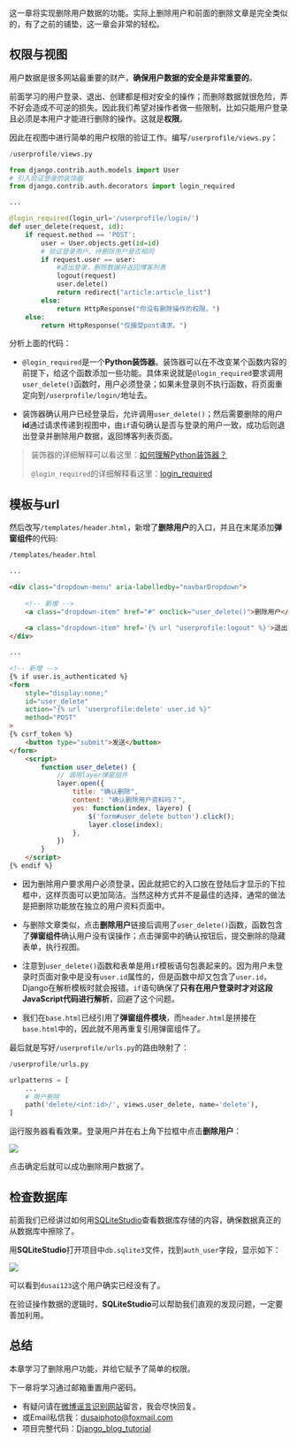 这一章将实现删除用户数据的功能。实际上删除用户和前面的删除文章是完全类似的，有了之前的铺垫，这一章会非常的轻松。

## 权限与视图

用户数据是很多网站最重要的财产，**确保用户数据的安全是非常重要的**。

前面学习的用户登录、退出、创建都是相对安全的操作；而删除数据就很危险，弄不好会造成不可逆的损失。因此我们希望对操作者做一些限制，比如只能用户登录且必须是本用户才能进行删除的操作。这就是**权限**。

因此在视图中进行简单的用户权限的验证工作。编写`/userprofile/views.py`：

```python
/userprofile/views.py

from django.contrib.auth.models import User
# 引入验证登录的装饰器
from django.contrib.auth.decorators import login_required

...

@login_required(login_url='/userprofile/login/')
def user_delete(request, id):
    if request.method == 'POST':
        user = User.objects.get(id=id)
        # 验证登录用户、待删除用户是否相同
        if request.user == user:
            #退出登录，删除数据并返回博客列表
            logout(request)
            user.delete()
            return redirect("article:article_list")
        else:
            return HttpResponse("你没有删除操作的权限。")
    else:
        return HttpResponse("仅接受post请求。")
```

分析上面的代码：

- `@login_required`是一个**Python装饰器**。装饰器可以在不改变某个函数内容的前提下，给这个函数添加一些功能。具体来说就是`@login_required`要求调用`user_delete()`函数时，用户必须登录；如果未登录则不执行函数，将页面重定向到`/userprofile/login/`地址去。

- 装饰器确认用户已经登录后，允许调用`user_delete()`；然后需要删除的用户**id**通过请求传递到视图中，由`if`语句确认是否与登录的用户一致，成功后则退出登录并删除用户数据，返回博客列表页面。

> 装饰器的详细解释可以看这里：[如何理解Python装饰器？](https://www.zhihu.com/question/26930016)
>
> `@login_required`的详细解释看这里：[login_required](https://docs.djangoproject.com/en/2.1/topics/auth/default/#django.contrib.auth.decorators.login_required)

## 模板与url

然后改写`/templates/header.html`，新增了**删除用户**的入口，并且在末尾添加**弹窗组件**的代码:

```html
/templates/header.html

...

<div class="dropdown-menu" aria-labelledby="navbarDropdown">
    
    <!-- 新增 -->
    <a class="dropdown-item" href="#" onclick="user_delete()">删除用户</a>
    
    <a class="dropdown-item" href='{% url "userprofile:logout" %}'>退出登录</a>
</div>

...

<!-- 新增 -->
{% if user.is_authenticated %}
<form 
    style="display:none;" 
    id="user_delete"
    action="{% url 'userprofile:delete' user.id %}" 
    method="POST"
>
{% csrf_token %}
    <button type="submit">发送</button>
</form>
    <script>
        function user_delete() {
            // 调用layer弹窗组件
            layer.open({
                title: "确认删除",
                content: "确认删除用户资料吗？",
                yes: function(index, layero) {
                    $('form#user_delete button').click();
                    layer.close(index);
                },
            })
        }
    </script>
{% endif %}
```

- 因为删除用户要求用户必须登录，因此就把它的入口放在登陆后才显示的下拉框中，这样页面可以更加简洁。当然这种方式并不是最佳的选择，通常的做法是把删除功能放在独立的用户资料页面中。

- 与删除文章类似，点击**删除用户**链接后调用了`user_delete()`函数，函数包含了**弹窗组件**确认用户没有误操作；点击弹窗中的确认按钮后，提交删除的隐藏表单，执行视图。

- 注意到`user_delete()`函数和表单是用`if`模板语句包裹起来的。因为用户未登录时页面对象中是没有`user.id`属性的，但是函数中却又包含了`user.id`，Django在解析模板时就会报错。`if`语句确保了**只有在用户登录时才对这段JavaScript代码进行解析**，回避了这个问题。

- 我们在`base.html`已经引用了**弹窗组件模块**，而`header.html`是拼接在`base.html`中的，因此就不用再重复引用弹窗组件了。

最后就是写好`/userprofile/urls.py`的路由映射了：

```python
/userprofile/urls.py

urlpatterns = [
    ...
    # 用户删除
    path('delete/<int:id>/', views.user_delete, name='delete'),
]
```

运行服务器看看效果。登录用户并在右上角下拉框中点击**删除用户**：

![](https://www.dusaiphoto.com/media/image/image_source/20181031/%E5%B1%8F%E5%B9%95%E6%88%AA%E5%9B%BE74.jpg)

点击确定后就可以成功删除用户数据了。

## 检查数据库

前面我们已经讲过如何用[SQLiteStudio](https://sqlitestudio.pl/index.rvt)查看数据库存储的内容，确保数据真正的从数据库中擦除了。

用**SQLiteStudio**打开项目中`db.sqlite3`文件，找到`auth_user`字段，显示如下：

![](https://www.dusaiphoto.com/media/image/image_source/20181031/%E5%B1%8F%E5%B9%95%E6%88%AA%E5%9B%BE75.jpg)

可以看到`dusai123`这个用户确实已经没有了。

在验证操作数据的逻辑时，**SQLiteStudio**可以帮助我们直观的发现问题，一定要善加利用。

## 总结

本章学习了删除用户功能，并给它赋予了简单的权限。

下一章将学习通过邮箱重置用户密码。

- 有疑问请在[微博谣言识别网站](http://www.dusaiphoto.com)留言，我会尽快回复。
- 或Email私信我：dusaiphoto@foxmail.com
- 项目完整代码：[Django_blog_tutorial](https://github.com/stacklens/django_blog_tutorial)

